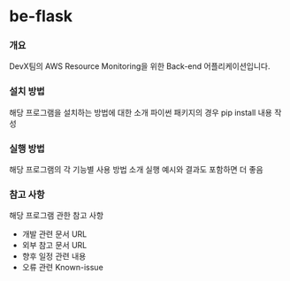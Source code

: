 # be-flask

### 개요

DevX팀의 AWS Resource Monitoring을 위한 Back-end 어플리케이션입니다.

### 설치 방법

해당 프로그램을 설치하는 방법에 대한 소개
파이썬 패키지의 경우 pip install 내용 작성

### 실행 방법

해당 프로그램의 각 기능별 사용 방법 소개
실행 예시와 결과도 포함하면 더 좋음

### 참고 사항

해당 프로그램 관한 참고 사항

- 개발 관련 문서 URL
- 외부 참고 문서 URL
- 향후 일정 관련 내용
- 오류 관련 Known-issue

